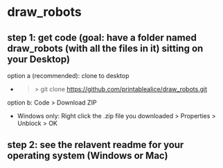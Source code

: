 # draw_robots

## step 1: get code (goal: have a folder named draw_robots (with all the files in it) sitting on your Desktop)


option a (recommended): clone to desktop

- > \> git clone https://github.com/printablealice/draw_robots.git

option b: Code > Download ZIP

- Windows only: Right click the .zip file you downloaded > Properties > Unblock > OK

## step 2: see the relavent readme for your operating system (Windows or Mac)
